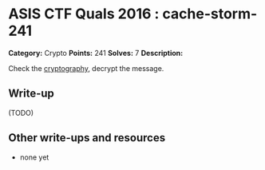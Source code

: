 # ASIS CTF Quals 2016 : cache-storm-241

**Category:** Crypto
**Points:** 241
**Solves:** 7
**Description:**

Check the [cryptography](https://github.com/ctfs/write-ups-2016/tree/master/asisis-ctf-quals-2016/crypto/cache-storm-241/cache_storm), decrypt the message.


## Write-up

(TODO)

## Other write-ups and resources

* none yet
